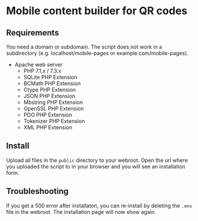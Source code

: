 # Mobile content builder for QR codes

## Requirements
You need a domain or subdomain. The script does not work in a subdirectory (e.g. localhost/mobile-pages or example.com/mobile-pages).

 - Apache web server
   - PHP 7.1.x / 7.3.x
   - SQLite PHP Extension
   - BCMath PHP Extension
   - Ctype PHP Extension
   - JSON PHP Extension
   - Mbstring PHP Extension
   - OpenSSL PHP Extension
   - PDO PHP Extension
   - Tokenizer PHP Extension
   - XML PHP Extension

## Install
Upload all files in the `public` directory to your webroot. Open the url where you uploaded the script to in your browser and you will see an installation form.

## Troubleshooting
If you get a 500 error after installaton, you can re-install by deleting the `.env` file in the webroot. The installation page will now show again.